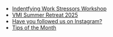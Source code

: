 * [Indentfying Work Stressors Workshop](#identifying-work-stressors-workshop)
* [VMI Summer Retreat 2025](#vmi-summer-retreat-2025)
* [Have you followed us on Instagram?](#have-you-followed-us-on-instagram)
* [Tips of the Month](#tips-of-the-month-mindful-transition-between-tasks)
